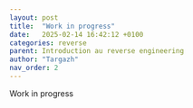```yaml
---
layout: post
title:  "Work in progress"
date:   2025-02-14 16:42:12 +0100
categories: reverse
parent: Introduction au reverse engineering
author: "Targazh"
nav_order: 2
---
```


Work in progress